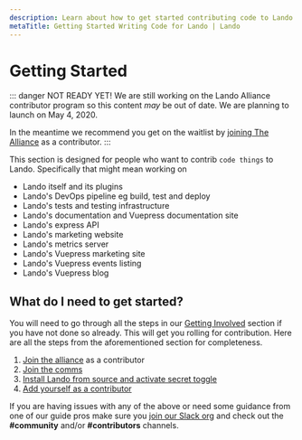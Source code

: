 ```yaml
---
description: Learn about how to get started contributing code to Lando.
metaTitle: Getting Started Writing Code for Lando | Lando
---
```


# Getting Started

::: danger NOT READY YET!
We are still working on the Lando Alliance contributor program so this content _may_ be out of date. We are planning to launch on May 4, 2020.

In the meantime we recommend you get on the waitlist by [joining The Alliance](https://lando.dev/alliance/join/) as a contributor.
:::

This section is designed for people who want to contrib `code things` to Lando. Specifically that might mean working on

* Lando itself and its plugins
* Lando's DevOps pipeline eg build, test and deploy
* Lando's tests and testing infrastructure
* Lando's documentation and Vuepress documentation site
* Lando's express API
* Lando's marketing website
* Lando's metrics server
* Lando's Vuepress marketing site
* Lando's Vuepress events listing
* Lando's Vuepress blog

## What do I need to get started?

You will need to go through all the steps in our [Getting Involved](contributing) section if you have not done so already. This will get you rolling for contribution. Here are all the steps from the aforementioned section for completeness.

1. [Join the alliance](./join.md) as a contributor
2. [Join the comms](./comms.md)
3. [Install Lando from source and activate secret toggle](./activate.md)
4. [Add yourself as a contributor](./first.md)

If you are having issues with any of the above or need some guidance from one of our guide pros make sure you [join our Slack org](https://launchpass.com/devwithlando) and check out the **#community** and/or **#contributors** channels.
